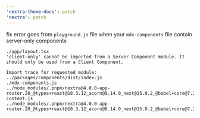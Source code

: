 ```yaml
---
'nextra-theme-docs': patch
'nextra': patch
---
```


fix error goes from `playground.js` file when your `mdx-components` file contain server-only components

```
./app/layout.tsx
'client-only' cannot be imported from a Server Component module. It should only be used from a Client Component.

Import trace for requested module:
../packages/components/dist/index.js
./mdx-components.js
../node_modules/.pnpm/nextra@4.0.0-app-router.20_@types+react@18.3.12_acorn@8.14.0_next@15.0.2_@babel+core@7.26.0_r_73lkrljx3r7g5vsm2cmbm3erma/node_modules/nextra/dist/client/components/remote-content.js
../node_modules/.pnpm/nextra@4.0.0-app-router.20_@types+react@18.3.12_acorn@8.14.0_next@15.0.2_@babel+core@7.26.0_r_73lkrljx3r7g5vsm2cmbm3erma/node_modules/nextra/dist/client/components/playground.js
```
